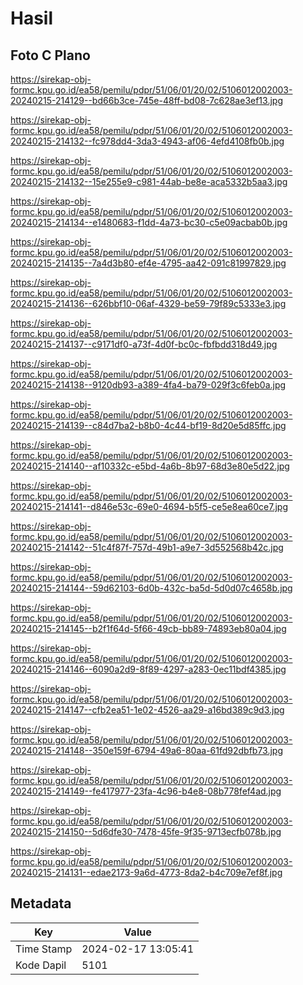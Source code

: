 # Hasil

## Foto C Plano

https://sirekap-obj-formc.kpu.go.id/ea58/pemilu/pdpr/51/06/01/20/02/5106012002003-20240215-214129--bd66b3ce-745e-48ff-bd08-7c628ae3ef13.jpg

https://sirekap-obj-formc.kpu.go.id/ea58/pemilu/pdpr/51/06/01/20/02/5106012002003-20240215-214132--fc978dd4-3da3-4943-af06-4efd4108fb0b.jpg

https://sirekap-obj-formc.kpu.go.id/ea58/pemilu/pdpr/51/06/01/20/02/5106012002003-20240215-214132--15e255e9-c981-44ab-be8e-aca5332b5aa3.jpg

https://sirekap-obj-formc.kpu.go.id/ea58/pemilu/pdpr/51/06/01/20/02/5106012002003-20240215-214134--e1480683-f1dd-4a73-bc30-c5e09acbab0b.jpg

https://sirekap-obj-formc.kpu.go.id/ea58/pemilu/pdpr/51/06/01/20/02/5106012002003-20240215-214135--7a4d3b80-ef4e-4795-aa42-091c81997829.jpg

https://sirekap-obj-formc.kpu.go.id/ea58/pemilu/pdpr/51/06/01/20/02/5106012002003-20240215-214136--626bbf10-06af-4329-be59-79f89c5333e3.jpg

https://sirekap-obj-formc.kpu.go.id/ea58/pemilu/pdpr/51/06/01/20/02/5106012002003-20240215-214137--c9171df0-a73f-4d0f-bc0c-fbfbdd318d49.jpg

https://sirekap-obj-formc.kpu.go.id/ea58/pemilu/pdpr/51/06/01/20/02/5106012002003-20240215-214138--9120db93-a389-4fa4-ba79-029f3c6feb0a.jpg

https://sirekap-obj-formc.kpu.go.id/ea58/pemilu/pdpr/51/06/01/20/02/5106012002003-20240215-214139--c84d7ba2-b8b0-4c44-bf19-8d20e5d85ffc.jpg

https://sirekap-obj-formc.kpu.go.id/ea58/pemilu/pdpr/51/06/01/20/02/5106012002003-20240215-214140--af10332c-e5bd-4a6b-8b97-68d3e80e5d22.jpg

https://sirekap-obj-formc.kpu.go.id/ea58/pemilu/pdpr/51/06/01/20/02/5106012002003-20240215-214141--d846e53c-69e0-4694-b5f5-ce5e8ea60ce7.jpg

https://sirekap-obj-formc.kpu.go.id/ea58/pemilu/pdpr/51/06/01/20/02/5106012002003-20240215-214142--51c4f87f-757d-49b1-a9e7-3d552568b42c.jpg

https://sirekap-obj-formc.kpu.go.id/ea58/pemilu/pdpr/51/06/01/20/02/5106012002003-20240215-214144--59d62103-6d0b-432c-ba5d-5d0d07c4658b.jpg

https://sirekap-obj-formc.kpu.go.id/ea58/pemilu/pdpr/51/06/01/20/02/5106012002003-20240215-214145--b2f1f64d-5f66-49cb-bb89-74893eb80a04.jpg

https://sirekap-obj-formc.kpu.go.id/ea58/pemilu/pdpr/51/06/01/20/02/5106012002003-20240215-214146--6090a2d9-8f89-4297-a283-0ec11bdf4385.jpg

https://sirekap-obj-formc.kpu.go.id/ea58/pemilu/pdpr/51/06/01/20/02/5106012002003-20240215-214147--cfb2ea51-1e02-4526-aa29-a16bd389c9d3.jpg

https://sirekap-obj-formc.kpu.go.id/ea58/pemilu/pdpr/51/06/01/20/02/5106012002003-20240215-214148--350e159f-6794-49a6-80aa-61fd92dbfb73.jpg

https://sirekap-obj-formc.kpu.go.id/ea58/pemilu/pdpr/51/06/01/20/02/5106012002003-20240215-214149--fe417977-23fa-4c96-b4e8-08b778fef4ad.jpg

https://sirekap-obj-formc.kpu.go.id/ea58/pemilu/pdpr/51/06/01/20/02/5106012002003-20240215-214150--5d6dfe30-7478-45fe-9f35-9713ecfb078b.jpg

https://sirekap-obj-formc.kpu.go.id/ea58/pemilu/pdpr/51/06/01/20/02/5106012002003-20240215-214131--edae2173-9a6d-4773-8da2-b4c709e7ef8f.jpg


## Metadata

| Key        | Value               |
| ---------- | ------------------- |
| Time Stamp | 2024-02-17 13:05:41 |
| Kode Dapil | 5101                |



